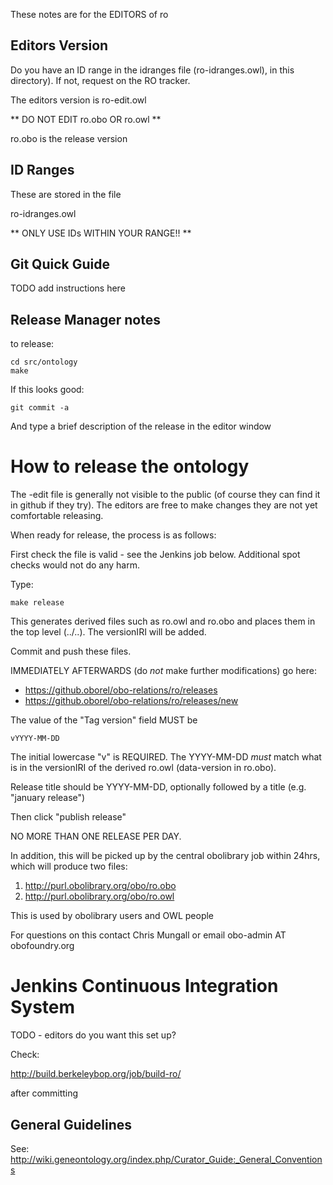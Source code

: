 These notes are for the EDITORS of ro

## Editors Version

Do you have an ID range in the idranges file (ro-idranges.owl),
in this directory). If not, request on the RO tracker.

The editors version is ro-edit.owl

** DO NOT EDIT ro.obo OR ro.owl **

ro.obo is the release version

## ID Ranges

These are stored in the file

  ro-idranges.owl

** ONLY USE IDs WITHIN YOUR RANGE!! **
 
## Git Quick Guide

TODO add instructions here

## Release Manager notes

to release:

    cd src/ontology
    make

If this looks good:

    git commit -a

And type a brief description of the release in the editor window

# How to release the ontology

The -edit file is generally not visible to the public (of course they
can find it in github if they try). The editors are free to make
changes they are not yet comfortable releasing.

When ready for release, the process is as follows:

First check the file is valid - see the Jenkins job below. Additional
spot checks would not do any harm.

Type:

    make release

This generates derived files such as ro.owl and ro.obo and places
them in the top level (../..). The versionIRI will be added.

Commit and push these files.

IMMEDIATELY AFTERWARDS (do *not* make further modifications) go here:

 * https://github.oborel/obo-relations/ro/releases
 * https://github.oborel/obo-relations/ro/releases/new

The value of the "Tag version" field MUST be

    vYYYY-MM-DD

The initial lowercase "v" is REQUIRED. The YYYY-MM-DD *must* match
what is in the versionIRI of the derived ro.owl (data-version in
ro.obo).

Release title should be YYYY-MM-DD, optionally followed by a title (e.g. "january release")

Then click "publish release"

NO MORE THAN ONE RELEASE PER DAY.

In addition, this will be picked up by the central obolibrary job
within 24hrs, which will produce two files:

 1. http://purl.obolibrary.org/obo/ro.obo
 2. http://purl.obolibrary.org/obo/ro.owl

This is used by obolibrary users and OWL people

For questions on this contact Chris Mungall or email obo-admin AT obofoundry.org

# Jenkins Continuous Integration System

TODO - editors do you want this set up?

Check:

http://build.berkeleybop.org/job/build-ro/

after committing

## General Guidelines

See:
http://wiki.geneontology.org/index.php/Curator_Guide:_General_Conventions
